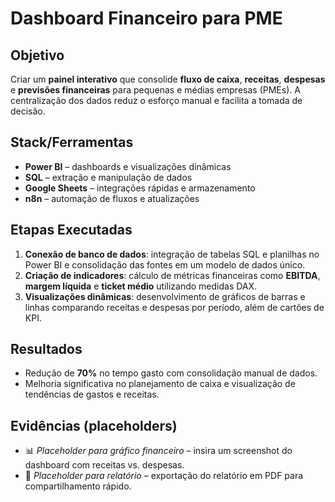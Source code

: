 # Dashboard Financeiro para PME

## Objetivo

Criar um **painel interativo** que consolide **fluxo de caixa**, **receitas**, **despesas** e **previsões financeiras** para pequenas e médias empresas (PMEs). A centralização dos dados reduz o esforço manual e facilita a tomada de decisão.

## Stack/Ferramentas

- **Power BI** – dashboards e visualizações dinâmicas
- **SQL** – extração e manipulação de dados
- **Google Sheets** – integrações rápidas e armazenamento
- **n8n** – automação de fluxos e atualizações

## Etapas Executadas

1. **Conexão de banco de dados**: integração de tabelas SQL e planilhas no Power BI e consolidação das fontes em um modelo de dados único.
2. **Criação de indicadores**: cálculo de métricas financeiras como **EBITDA**, **margem líquida** e **ticket médio** utilizando medidas DAX.
3. **Visualizações dinâmicas**: desenvolvimento de gráficos de barras e linhas comparando receitas e despesas por período, além de cartões de KPI.

## Resultados

- Redução de **70%** no tempo gasto com consolidação manual de dados.
- Melhoria significativa no planejamento de caixa e visualização de tendências de gastos e receitas.

## Evidências (placeholders)

- 📊 *Placeholder para gráfico financeiro* – insira um screenshot do dashboard com receitas vs. despesas.
- 💄 *Placeholder para relatório* – exportação do relatório em PDF para compartilhamento rápido.
